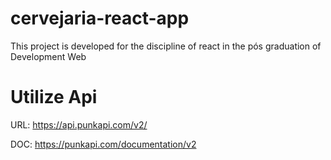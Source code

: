 # cervejaria-react-app
This project is developed for the discipline of react in the pós graduation of Development Web

# Utilize Api
URL: https://api.punkapi.com/v2/

DOC: https://punkapi.com/documentation/v2
